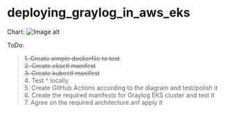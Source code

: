 # deploying_graylog_in_aws_eks
Chart:
![Image alt](https://github.com/MTimoshchenko/deploying_graylog_in_aws_eks/blob/master/chart.png)

ToDo:  
> ~~1. Create simple dockerfile to test~~    
> ~~2. Create eksctl manifest~~  
> ~~3. Create kubectl manifest~~  
> 4. Test ^ locally  
> 5. Create GitHub Actions according to the diagram and test/polish it  
> 6. Create the required manifests for Graylog EKS cluster and test it  
> 7. Agree on the required architecture anf apply it  